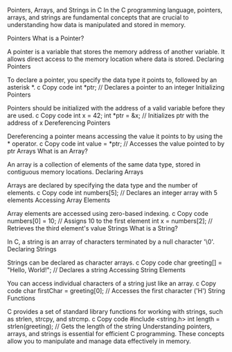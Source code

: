 Pointers, Arrays, and Strings in C
In the C programming language, pointers, arrays, and strings are fundamental concepts that are crucial to understanding how data is manipulated and stored in memory.

Pointers
What is a Pointer?

A pointer is a variable that stores the memory address of another variable.
It allows direct access to the memory location where data is stored.
Declaring Pointers

To declare a pointer, you specify the data type it points to, followed by an asterisk *.
c
Copy code
int *ptr; // Declares a pointer to an integer
Initializing Pointers

Pointers should be initialized with the address of a valid variable before they are used.
c
Copy code
int x = 42;
int *ptr = &x; // Initializes ptr with the address of x
Dereferencing Pointers

Dereferencing a pointer means accessing the value it points to by using the * operator.
c
Copy code
int value = *ptr; // Accesses the value pointed to by ptr
Arrays
What is an Array?

An array is a collection of elements of the same data type, stored in contiguous memory locations.
Declaring Arrays

Arrays are declared by specifying the data type and the number of elements.
c
Copy code
int numbers[5]; // Declares an integer array with 5 elements
Accessing Array Elements

Array elements are accessed using zero-based indexing.
c
Copy code
numbers[0] = 10; // Assigns 10 to the first element
int x = numbers[2]; // Retrieves the third element's value
Strings
What is a String?

In C, a string is an array of characters terminated by a null character '\0'.
Declaring Strings

Strings can be declared as character arrays.
c
Copy code
char greeting[] = "Hello, World!"; // Declares a string
Accessing String Elements

You can access individual characters of a string just like an array.
c
Copy code
char firstChar = greeting[0]; // Accesses the first character ('H')
String Functions

C provides a set of standard library functions for working with strings, such as strlen, strcpy, and strcmp.
c
Copy code
#include <string.h>
int length = strlen(greeting); // Gets the length of the string
Understanding pointers, arrays, and strings is essential for efficient C programming. These concepts allow you to manipulate and manage data effectively in memory.





